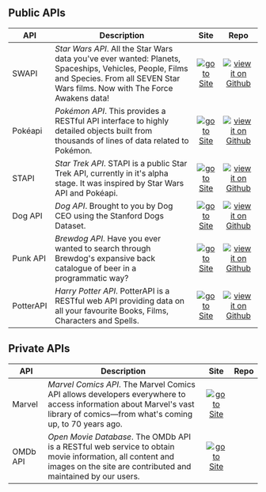 
## Public APIs

| API | Description | Site | Repo
| --- | ----------- | :--------: | :-: |
| SWAPI | *Star Wars API*. All the Star Wars data you've ever wanted: Planets, Spaceships, Vehicles, People, Films and Species. From all SEVEN Star Wars films. Now with The Force Awakens data! | [![go to Site][link-icon]](https://swapi.co/) | [![view it on Github][github-icon]](https://github.com/phalt/swapi) |
| Pokéapi | *Pokémon API*. This provides a RESTful API interface to highly detailed objects built from thousands of lines of data related to Pokémon.  | [![go to Site][link-icon]](https://pokeapi.co/) | [![view it on Github][github-icon]](https://github.com/PokeAPI/pokeapi) |
| STAPI | *Star Trek API*. STAPI is a public Star Trek API, currently in it's alpha stage. It was inspired by Star Wars API and Pokéapi. | [![go to Site][link-icon]](https://stapi.co/) | [![view it on Github][github-icon]](https://github.com/cezarykluczynski/stapi) |
| Dog API | *Dog API*. Brought to you by Dog CEO using the Stanford Dogs Dataset. | [![go to Site][link-icon]](https://dog.ceo/dog-api/) | [![view it on Github][github-icon]](https://github.com/ElliottLandsborough/dog-ceo-api) |
| Punk API | *Brewdog API*. Have you ever wanted to search through Brewdog's expansive back catalogue of beer in a programmatic way? | [![go to Site][link-icon]](https://punkapi.com/) | [![view it on Github][github-icon]](https://github.com/samjbmason/punkapi-db) |
| PotterAPI | *Harry Potter API*. PotterAPI is a RESTful web API providing data on all your favourite Books, Films, Characters and Spells. | [![go to Site][link-icon]](http://potterapi.herokuapp.com/) | [![view it on Github][github-icon]](https://github.com/ahowell2/PotterAPICode) | 

## Private APIs

| API | Description | Site | Repo
| --- | ----------- | :--------: | :-: |
| Marvel | *Marvel Comics API*. The Marvel Comics API allows developers everywhere to access information about Marvel's vast library of comics—from what's coming up, to 70 years ago. | [![go to Site][link-icon]](https://developer.marvel.com/) |  |
| OMDb API | *Open Movie Database*. The OMDb API is a RESTful web service to obtain movie information, all content and images on the site are contributed and maintained by our users. | [![go to Site][link-icon]](http://www.omdbapi.com/) |  |

[link-icon]: https://www.naturamediterraneo.com/forum/immagini/link_icon.gif
[github-icon]: https://www.codeproject.com/script/Membership/Images/octicons_github.png